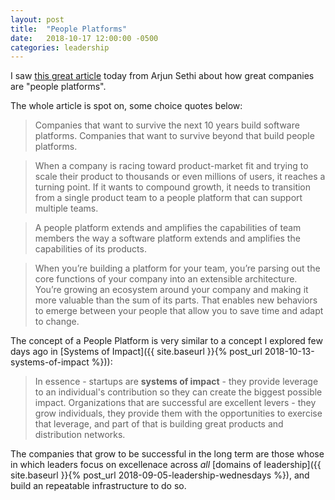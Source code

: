 ```yaml
---
layout: post
title:  "People Platforms"
date:   2018-10-17 12:00:00 -0500
categories: leadership
---
```


I saw [this great article](https://medium.com/@arjunsethi/how-to-transform-and-build-a-people-platform-2d981bfd720f) today from Arjun Sethi about how great companies are "people platforms". 

The whole article is spot on, some choice quotes below:

> Companies that want to survive the next 10 years build software platforms. Companies that want to survive beyond that build people platforms.

> When a company is racing toward product-market fit and trying to scale their product to thousands or even millions of users, it reaches a turning point. If it wants to compound growth, it needs to transition from a single product team to a people platform that can support multiple teams.

> A people platform extends and amplifies the capabilities of team members the way a software platform extends and amplifies the capabilities of its products.

> When you’re building a platform for your team, you’re parsing out the core functions of your company into an extensible architecture. You’re growing an ecosystem around your company and making it more valuable than the sum of its parts. That enables new behaviors to emerge between your people that allow you to save time and adapt to change.

The concept of a People Platform is very similar to a concept I explored few days ago in [Systems of Impact]({{ site.baseurl }}{% post_url 2018-10-13-systems-of-impact %})):

> In essence - startups are **systems of impact** - they provide leverage to an individual's contribution so they can create the biggest possible impact. Organizations that are successful are excellent levers - they grow individuals, they provide them with the opportunities to exercise that leverage, and part of that is building great products and distribution networks.

The companies that grow to be successful in the long term are those whose in which leaders focus on excellenace across _all_ [domains of leadership]({{ site.baseurl }}{% post_url 2018-09-05-leadership-wednesdays %}), and build an repeatable infrastructure to do so.